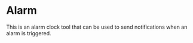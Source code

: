 # Alarm

This is an alarm clock tool that can be used to send notifications when an alarm is triggered.
